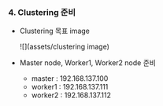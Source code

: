 ### 4. Clustering 준비

- Clustering 목표 image

  ![](assets/clustering image)

- Master node, Worker1, Worker2 node 준비

  - master : 192.168.137.100
  - worker1 : 192.168.137.111
  - worker2 : 192.168.137.112

  

